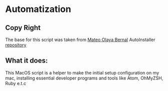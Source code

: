 # Automatization

## Copy Right
The base for this script was taken from [Mateo Olaya Bernal](https://github.com/molayab) AutoInstaller [repository](https://github.com/molayab/AutoInstaller) 

## What it does:
This MacOS script is a helper to make the initial setup configuration on my mac, installing essential developer programs and tools like Atom, OhMyZSH, Ruby e.t.c
